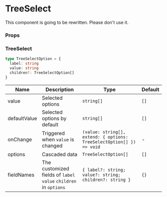 # TreeSelect

<Alert type="error">
This component is going to be rewritten. Please don't use it.
</Alert>

<code src="./demos/demo1.tsx"></code>

### Props

### TreeSelect

```typescript | pure
type TreeSelectOption = {
  label: string
  value: string
  children?: TreeSelectOption[]
}
```

| Name         | Description                                                      | Type                                                                 | Default |
| ------------ | ---------------------------------------------------------------- | -------------------------------------------------------------------- | ------- |
| value        | Selected options                                                 | `string[]`                                                           | `[]`    |
| defaultValue | Selected options by default                                      | `string[]`                                                           | `[]`    |
| onChange     | Triggered when `value` is changed                                | `(value: string[], extend: { options: TreeSelectOption[] }) => void` | -       |
| options      | Cascaded data                                                    | `TreeSelectOption[]`                                                 | `[]`    |
| fieldNames   | The customized fields of `label` `value` `children` in `options` | `{ label?: string; value?: string; children?: string }`              | `{}`    |
